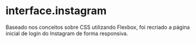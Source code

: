 # interface.instagram
Baseado nos conceitos sobre CSS utilizando Flexbox, foi recriado a página inicial de login do Instagram de forma responsiva.
